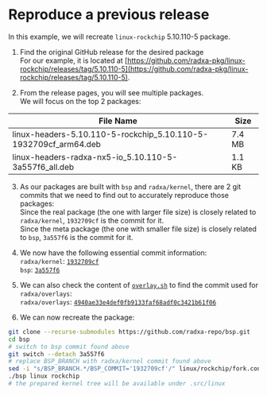 # Reproduce a previous release

In this example, we will recreate `linux-rockchip` 5.10.110-5 package.

1. Find the original GitHub release for the desired package  
   For our example, it is located at [https://github.com/radxa-pkg/linux-rockchip/releases/tag/5.10.110-5](https://github.com/radxa-pkg/linux-rockchip/releases/tag/5.10.110-5).

2. From the release pages, you will see multiple packages.  
   We will focus on the top 2 packages:

| File Name                                                        | Size   |
|------------------------------------------------------------------|--------|
| linux-headers-5.10.110-5-rockchip_5.10.110-5-1932709cf_arm64.deb | 7.4 MB |
| linux-headers-radxa-nx5-io_5.10.110-5-3a557f6_all.deb            | 1.1 KB |

3. As our packages are built with `bsp` and `radxa/kernel`, there are 2 git commits that we need to find out to accurately reproduce those packages:  
   Since the real package (the one with larger file size) is closely related to `radxa/kernel`, `1932709cf` is the commit for it.  
   Since the meta package (the one with smaller file size) is closely related to `bsp`, `3a557f6` is the commit for it.

4. We now have the following essential commit information:  
   `radxa/kernel`: [`1932709cf`](https://github.com/radxa/kernel/commit/1932709cf)  
   `bsp`: [`3a557f6`](https://github.com/radxa-repo/bsp/commit/3a557f6)

5. We can also check the content of [`overlay.sh`](https://github.com/radxa-repo/bsp/blob/3a557f688241ba03dba26f6804d1f39564342856/linux/.common/overlays.sh) to find the commit used for `radxa/overlays`:  
   `radxa/overlays`: [`4940ae33e4def0fb9133faf68adf0c3421b61f06`](https://github.com/radxa/overlays/commit/4940ae33e4def0fb9133faf68adf0c3421b61f06)

6. We can now recreate the package:

```bash
git clone --recurse-submodules https://github.com/radxa-repo/bsp.git
cd bsp
# switch to bsp commit found above
git switch --detach 3a557f6
# replace BSP_BRANCH with radxa/kernel commit found above
sed -i "s/BSP_BRANCH.*/BSP_COMMIT='1932709cf'/" linux/rockchip/fork.conf
./bsp linux rockchip
# the prepared kernel tree will be available under .src/linux
```
